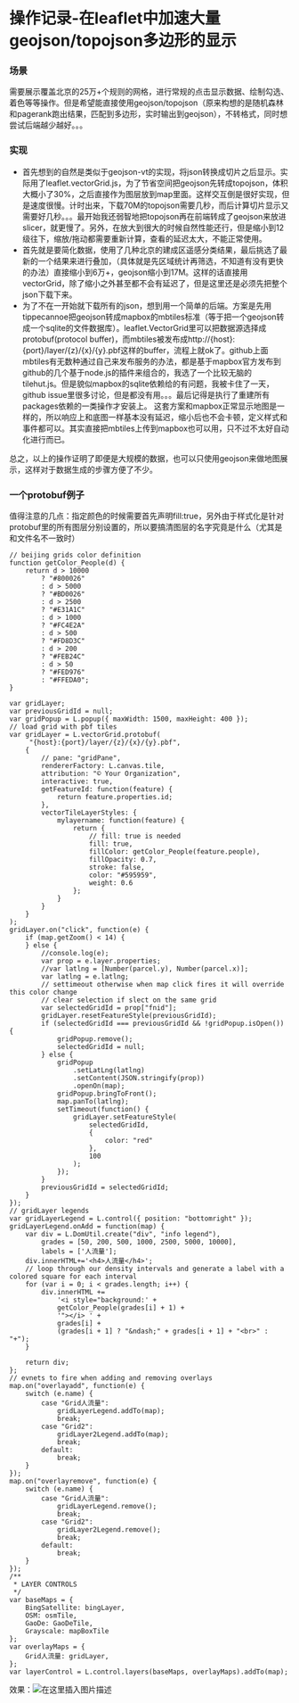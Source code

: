 # 操作记录-在leaflet中加速大量geojson/topojson多边形的显示


<!--more-->

### 场景
需要展示覆盖北京的25万+个规则的网格，进行常规的点击显示数据、绘制勾选、着色等等操作。但是希望能直接使用geojson/topojson（原来构想的是随机森林和pagerank跑出结果，匹配到多边形，实时输出到geojson），不转格式，同时想尝试后端越少越好。。。
### 实现
- 首先想到的自然是类似于geojson-vt的实现，将json转换成切片之后显示。实际用了leaflet.vectorGrid.js，为了节省空间把geojson先转成topojson，体积大概小了30%，之后直接作为图层放到map里面。这样交互倒是很好实现，但是速度很慢。计时出来，下载70M的topojson需要几秒，而后计算切片显示又需要好几秒。。。最开始我还弱智地把topojson再在前端转成了geojson来放进slicer，就更慢了。另外，在放大到很大的时候自然性能还行，但是缩小到12级往下，缩放/拖动都需要重新计算，查看的延迟太大，不能正常使用。
-  首先就是要简化数据，使用了几种北京的建成区遥感分类结果，最后挑选了最新的一个结果来进行叠加，（具体就是先区域统计再筛选，不知道有没有更快的办法）直接缩小到6万+，geojson缩小到17M。这样的话直接用vectorGrid，除了缩小之外甚至都不会有延迟了，但是这里还是必须先把整个json下载下来。
- 为了不在一开始就下载所有的json，想到用一个简单的后端。方案是先用tippecannoe把geojson转成mapbox的mbtiles标准（等于把一个geojson转成一个sqlite的文件数据库）。leaflet.VectorGrid里可以把数据源选择成protobuf(protocol buffer)，而mbtiles被发布成http://{host}:{port}/layer/{z}/{x}/{y}.pbf这样的buffer，流程上就ok了。github上面mbtiles有无数种通过自己来发布服务的办法，都是基于mapbox官方发布到github的几个基于node.js的插件来组合的，我选了一个比较无脑的tilehut.js。但是貌似mapbox的sqlite依赖给的有问题，我被卡住了一天，github issue里很多讨论，但是都没有用。。。最后记得是执行了重建所有packages依赖的一类操作才安装上。
这套方案和mapbox正常显示地图是一样的，所以响应上和底图一样基本没有延迟，缩小后也不会卡顿，定义样式和事件都可以。其实直接把mbtiles上传到mapbox也可以用，只不过不太好自动化进行而已。

总之，以上的操作证明了即便是大规模的数据，也可以只使用geojson来做地图展示，这样对于数据生成的步骤方便了不少。
### 一个protobuf例子
值得注意的几点：指定颜色的时候需要首先声明fill:true，另外由于样式化是针对protobuf里的所有图层分别设置的，所以要搞清图层的名字究竟是什么（尤其是和文件名不一致时）
```
// beijing grids color definition
function getColor_People(d) {
	return d > 10000
		? "#800026"
		: d > 5000
		? "#BD0026"
		: d > 2500
		? "#E31A1C"
		: d > 1000
		? "#FC4E2A"
		: d > 500
		? "#FD8D3C"
		: d > 200
		? "#FEB24C"
		: d > 50
		? "#FED976"
		: "#FFEDA0";
}

var gridLayer;
var previousGridId = null;
var gridPopup = L.popup({ maxWidth: 1500, maxHeight: 400 });
// load grid with pbf tiles
var gridLayer = L.vectorGrid.protobuf(
	 "{host}:{port}/layer/{z}/{x}/{y}.pbf",
	{
		// pane: "gridPane",
		rendererFactory: L.canvas.tile,
		attribution: "© Your Organization",
		interactive: true,
		getFeatureId: function(feature) {
			return feature.properties.id;
		},
		vectorTileLayerStyles: {
			mylayername: function(feature) {
				return {
					// fill: true is needed
					fill: true,
					fillColor: getColor_People(feature.people),
					fillOpacity: 0.7,
					stroke: false,
					color: "#595959",
					weight: 0.6
				};
			}
		}
	}
);
gridLayer.on("click", function(e) {
	if (map.getZoom() < 14) {
	} else {
		//console.log(e);
		var prop = e.layer.properties;
		//var latlng = [Number(parcel.y), Number(parcel.x)];
		var latlng = e.latlng;
		// settimeout otherwise when map click fires it will override this color change
		// clear selection if slect on the same grid
		var selectedGridId = prop["fnid"];
		gridLayer.resetFeatureStyle(previousGridId);
		if (selectedGridId === previousGridId && !gridPopup.isOpen()) {
			gridPopup.remove();
			selectedGridId = null;
		} else {
			gridPopup
				.setLatLng(latlng)
				.setContent(JSON.stringify(prop))
				.openOn(map);
			gridPopup.bringToFront();
			map.panTo(latlng);
			setTimeout(function() {
				gridLayer.setFeatureStyle(
					selectedGridId,
					{
						color: "red"
					},
					100
				);
			});
		}
		previousGridId = selectedGridId;
	}
});
// gridLayer legends
var gridLayerLegend = L.control({ position: "bottomright" });
gridLayerLegend.onAdd = function(map) {
	var div = L.DomUtil.create("div", "info legend"),
		grades = [50, 200, 500, 1000, 2500, 5000, 10000],
		labels = ['人流量'];
	div.innerHTML+='<h4>人流量</h4>';
	// loop through our density intervals and generate a label with a colored square for each interval
	for (var i = 0; i < grades.length; i++) {
		div.innerHTML +=
			'<i style="background:' +
			getColor_People(grades[i] + 1) +
			'"></i> ' +
			grades[i] +
			(grades[i + 1] ? "&ndash;" + grades[i + 1] + "<br>" : "+");
	}

	return div;
};
// evnets to fire when adding and removing overlays
map.on("overlayadd", function(e) {
	switch (e.name) {
		case "Grid人流量":
			gridLayerLegend.addTo(map);
			break;
		case "Grid2":
			gridLayer2Legend.addTo(map);
			break;
		default:
			break;
	}
});
map.on("overlayremove", function(e) {
	switch (e.name) {
		case "Grid人流量":
			gridLayerLegend.remove();
			break;
		case "Grid2":
			gridLayer2Legend.remove();
			break;
		default:
			break;
	}
});
/**
 * LAYER CONTROLS
 */
var baseMaps = {
	BingSatellite: bingLayer,
	OSM: osmTile,
	GaoDe: GaoDeTile,
	Grayscale: mapBoxTile
};
var overlayMaps = {
	Grid人流量: gridLayer,
};
var layerControl = L.control.layers(baseMaps, overlayMaps).addTo(map);
```
效果：![在这里插入图片描述](https://img-blog.csdnimg.cn/20190106202239504.png?x-oss-process=image/watermark,type_ZmFuZ3poZW5naGVpdGk,shadow_10,text_aHR0cHM6Ly9ibG9nLmNzZG4ubmV0L1RoZXJvcG9k,size_16,color_FFFFFF,t_70)

